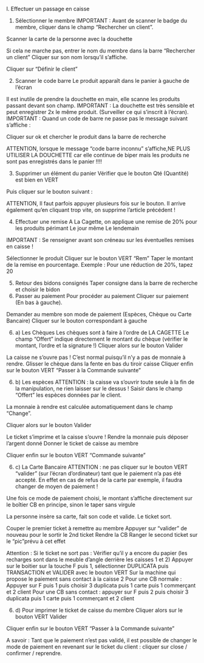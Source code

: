 I. Effectuer un passage en caisse 

1) Sélectionner le membre
 IMPORTANT : Avant de scanner le badge du membre, cliquer dans le champ “Rechercher un client”.

Scanner la carte de la personne avec la douchette

Si cela ne marche pas, entrer le nom du membre dans la barre “Rechercher un client” 
Cliquer sur son nom lorsqu’il s’affiche.

Cliquer sur “Définir le client”



2) Scanner le code barre
Le produit apparaît dans le panier à gauche de l’écran 

Il est inutile de prendre la douchette en main, elle scanne les produits passant devant son champ. 
IMPORTANT : La douchette est très sensible et peut enregistrer 2x le même produit. (Surveiller ce qui s’inscrit à l’écran). 
IMPORTANT : Quand un code de barre ne passe pas le message suivant s’affiche : 

Cliquer sur ok et chercher le produit dans la barre de recherche 

ATTENTION, lorsque le message “code barre inconnu” s’affiche,NE PLUS UTILISER LA DOUCHETTE car elle continue de biper mais les produits ne sont pas enregistrés dans le panier !!!!




3) Supprimer un élément du panier
Vérifier que le bouton Qté (Quantité) est bien en VERT

Puis cliquer sur le bouton suivant : 

ATTENTION, Il faut parfois appuyer plusieurs fois sur le bouton. Il arrive également qu’en cliquant trop vite, on supprime l’article précédent !






4) Effectuer une remise
A La Cagette, on applique une remise de 20% pour les produits périmant
Le jour même
Le lendemain

IMPORTANT : Se renseigner avant son créneau sur les éventuelles remises en caisse !

Sélectionner le produit
Cliquer sur le bouton VERT  “Rem”
Taper le montant de la remise en pourcentage.
Exemple : Pour une réduction de 20%, tapez 20













5) Retour des bidons consignés
Taper consigne dans la barre de recherche et choisir le bidon 
6) Passer au paiement
Pour procéder au paiement
Cliquer sur paiement (En bas à gauche). 

Demander au membre son mode de paiement (Espèces, Chèque ou Carte Bancaire) 
Cliquer sur le bouton correspondant à gauche


6) a) Les Chèques
Les chèques sont à faire à l’ordre de LA CAGETTE 
Le champ “Offert” indique directement le montant du chèque (vérifier le montant, l’ordre et la signature !)
Cliquer alors sur le bouton Valider

La caisse ne s’ouvre pas ! C’est normal puisqu’il n’y a pas de monnaie à rendre.
Glisser le chèque dans la fente en bas du tiroir caisse 
Cliquer enfin sur le bouton VERT “Passer à la Commande suivante”



6) b) Les espèces 
ATTENTION :  la caisse va s’ouvrir toute seule à la fin de la manipulation, ne rien laisser sur le dessus !
Saisir dans le champ “Offert” les espèces données par le client.



La monnaie à rendre est calculée automatiquement dans le champ “Change”. 

Cliquer alors sur le bouton Valider 



Le ticket s’imprime et la caisse s’ouvre !
Rendre la monnaie puis déposer l’argent donné 
Donner le ticket de caisse au membre

Cliquer enfin sur le bouton VERT “Commande suivante”

6) c) La Carte Bancaire
ATTENTION : ne pas cliquer sur le bouton VERT “valider” (sur l’écran d’ordinateur) tant que le paiement n’a pas été accepté. En effet en cas de refus de la carte par exemple, il faudra changer de moyen de paiement !

Une fois ce mode de paiement choisi, le montant s’affiche directement sur le boîtier CB en principe, sinon le taper sans virgule

La personne insère sa carte, fait son code et valide. Le ticket sort.

Couper le premier ticket à remettre au membre
Appuyer sur “valider” de nouveau pour le sortir le 2nd ticket
Rendre la CB
Ranger le second ticket sur le “pic”prévu à cet effet
          


       
 Attention : Si le ticket ne sort pas :
Vérifier qu’il y a encore du papier (les recharges sont dans le meuble d’angle derrière les caisses 1 et 2)
Appuyer sur le boitier sur la touche F puis 1, sélectionner DUPLICATA puis TRANSACTION et VALIDER avec le bouton VERT
Sur la machine qui propose le paiement sans contact à la caisse 2
 Pour une CB normale :
Appuyer sur F puis 1 puis choisir 3 duplicata puis 1 carte puis 1 commerçant et 2 client
Pour une CB sans contact :
appuyer sur F puis 2 puis choisir 3 duplicata puis 1 carte puis 1 commerçant et 2 client

6) d) Pour imprimer le ticket de caisse du membre
Cliquer alors sur le bouton VERT Valider

Cliquer enfin sur le bouton VERT “Passer à la Commande suivante”

A savoir : Tant que le paiement n’est pas validé, il est possible de changer le mode de paiement en revenant sur le ticket du client : cliquer sur close / confirmer / reprendre.





